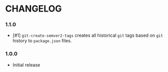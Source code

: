 # CHANGELOG

### 1.1.0

- [#1] `git-create-semver2-tags` creates all historical `git` tags based on `git` history to `package.json` files.

### 1.0.0

- Initial release
